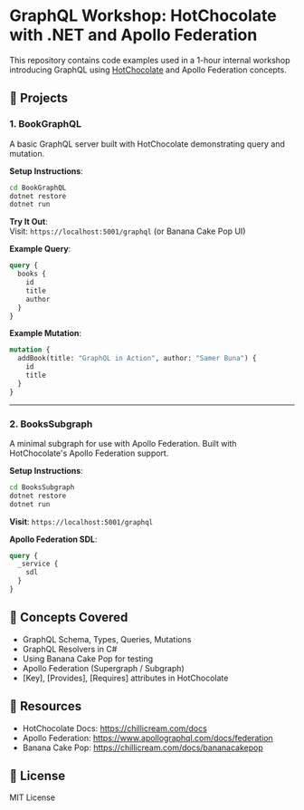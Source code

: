 # GraphQL Workshop: HotChocolate with .NET and Apollo Federation

This repository contains code examples used in a 1-hour internal workshop introducing GraphQL using [HotChocolate](https://chillicream.com/) and Apollo Federation concepts.

## 📁 Projects

### 1. BookGraphQL

A basic GraphQL server built with HotChocolate demonstrating query and mutation.

**Setup Instructions**:

```bash
cd BookGraphQL
dotnet restore
dotnet run
```

**Try It Out**:  
Visit: `https://localhost:5001/graphql` (or Banana Cake Pop UI)

**Example Query**:

```graphql
query {
  books {
    id
    title
    author
  }
}
```

**Example Mutation**:

```graphql
mutation {
  addBook(title: "GraphQL in Action", author: "Samer Buna") {
    id
    title
  }
}
```

---

### 2. BooksSubgraph

A minimal subgraph for use with Apollo Federation. Built with HotChocolate's Apollo Federation support.

**Setup Instructions**:

```bash
cd BooksSubgraph
dotnet restore
dotnet run
```

**Visit**: `https://localhost:5001/graphql`

**Apollo Federation SDL**:

```graphql
query {
  _service {
    sdl
  }
}
```

## 🧠 Concepts Covered

- GraphQL Schema, Types, Queries, Mutations
- GraphQL Resolvers in C#
- Using Banana Cake Pop for testing
- Apollo Federation (Supergraph / Subgraph)
- [Key], [Provides], [Requires] attributes in HotChocolate

## 🔗 Resources

- HotChocolate Docs: https://chillicream.com/docs
- Apollo Federation: https://www.apollographql.com/docs/federation
- Banana Cake Pop: https://chillicream.com/docs/bananacakepop

## 🤝 License

MIT License